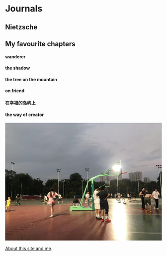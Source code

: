 # Journals

## Nietzsche


## My favourite chapters

#### wanderer

#### the shadow


#### the tree on the mountain

#### on friend

#### 在幸福的岛屿上

#### the way of creator


![alt text](../assets/2023-6-7.jpeg "球场")


[About this site and me](./about-this-site.html).
